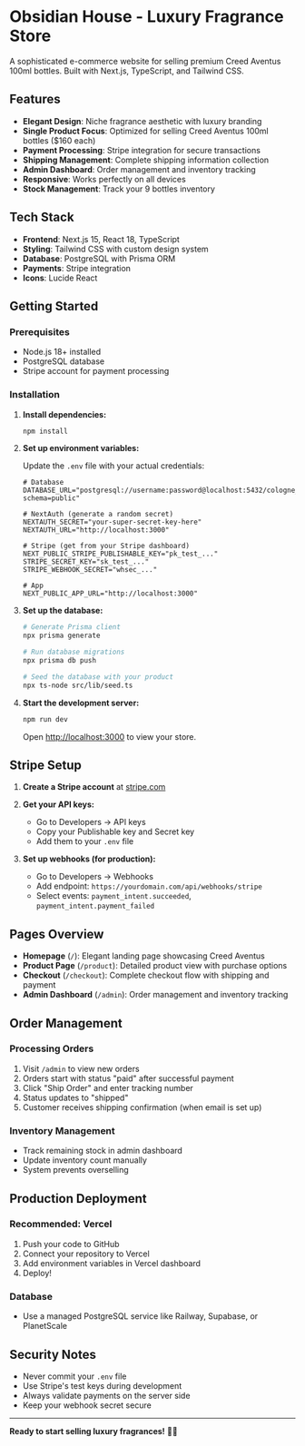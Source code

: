 # Obsidian House - Luxury Fragrance Store

A sophisticated e-commerce website for selling premium Creed Aventus 100ml bottles. Built with Next.js, TypeScript, and Tailwind CSS.

## Features

- **Elegant Design**: Niche fragrance aesthetic with luxury branding
- **Single Product Focus**: Optimized for selling Creed Aventus 100ml bottles ($160 each)
- **Payment Processing**: Stripe integration for secure transactions
- **Shipping Management**: Complete shipping information collection
- **Admin Dashboard**: Order management and inventory tracking
- **Responsive**: Works perfectly on all devices
- **Stock Management**: Track your 9 bottles inventory

## Tech Stack

- **Frontend**: Next.js 15, React 18, TypeScript
- **Styling**: Tailwind CSS with custom design system
- **Database**: PostgreSQL with Prisma ORM
- **Payments**: Stripe integration
- **Icons**: Lucide React

## Getting Started

### Prerequisites

- Node.js 18+ installed
- PostgreSQL database
- Stripe account for payment processing

### Installation

1. **Install dependencies:**
   ```bash
   npm install
   ```

2. **Set up environment variables:**
   
   Update the `.env` file with your actual credentials:
   ```env
   # Database
   DATABASE_URL="postgresql://username:password@localhost:5432/cologne_store?schema=public"
   
   # NextAuth (generate a random secret)
   NEXTAUTH_SECRET="your-super-secret-key-here"
   NEXTAUTH_URL="http://localhost:3000"
   
   # Stripe (get from your Stripe dashboard)
   NEXT_PUBLIC_STRIPE_PUBLISHABLE_KEY="pk_test_..."
   STRIPE_SECRET_KEY="sk_test_..."
   STRIPE_WEBHOOK_SECRET="whsec_..."
   
   # App
   NEXT_PUBLIC_APP_URL="http://localhost:3000"
   ```

3. **Set up the database:**
   ```bash
   # Generate Prisma client
   npx prisma generate
   
   # Run database migrations
   npx prisma db push
   
   # Seed the database with your product
   npx ts-node src/lib/seed.ts
   ```

4. **Start the development server:**
   ```bash
   npm run dev
   ```

   Open [http://localhost:3000](http://localhost:3000) to view your store.

## Stripe Setup

1. **Create a Stripe account** at [stripe.com](https://stripe.com)

2. **Get your API keys:**
   - Go to Developers → API keys
   - Copy your Publishable key and Secret key
   - Add them to your `.env` file

3. **Set up webhooks (for production):**
   - Go to Developers → Webhooks
   - Add endpoint: `https://yourdomain.com/api/webhooks/stripe`
   - Select events: `payment_intent.succeeded`, `payment_intent.payment_failed`

## Pages Overview

- **Homepage** (`/`): Elegant landing page showcasing Creed Aventus
- **Product Page** (`/product`): Detailed product view with purchase options
- **Checkout** (`/checkout`): Complete checkout flow with shipping and payment
- **Admin Dashboard** (`/admin`): Order management and inventory tracking

## Order Management

### Processing Orders
1. Visit `/admin` to view new orders
2. Orders start with status "paid" after successful payment
3. Click "Ship Order" and enter tracking number
4. Status updates to "shipped"
5. Customer receives shipping confirmation (when email is set up)

### Inventory Management
- Track remaining stock in admin dashboard
- Update inventory count manually
- System prevents overselling

## Production Deployment

### Recommended: Vercel
1. Push your code to GitHub
2. Connect your repository to Vercel
3. Add environment variables in Vercel dashboard
4. Deploy!

### Database
- Use a managed PostgreSQL service like Railway, Supabase, or PlanetScale

## Security Notes

- Never commit your `.env` file
- Use Stripe's test keys during development
- Always validate payments on the server side
- Keep your webhook secret secure

---

**Ready to start selling luxury fragrances!** 🍯✨
